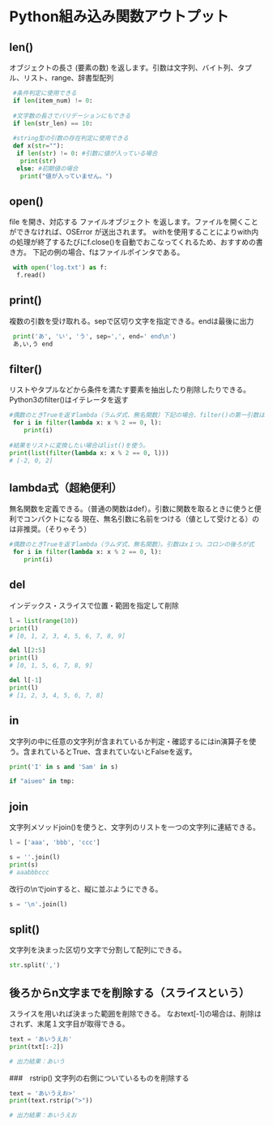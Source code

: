# Python組み込み関数アウトプット


## len()
オブジェクトの長さ (要素の数) を返します。引数は文字列、バイト列、タプル、リスト、range、辞書型配列

```python
 #条件判定に使用できる
 if len(item_num) != 0:
 
 #文字数の長さでバリデーションにもできる
 if len(str_len) == 10:
 
 #string型の引数の存在判定に使用できる
 def x(str=""):
  if len(str) != 0: #引数に値が入っている場合
   print(str)
  else: #初期値の場合
   print("値が入っていません。")
```

## open()
file を開き、対応する ファイルオブジェクト を返します。ファイルを開くことができなければ、OSError が送出されます。
withを使用することによりwith内の処理が終了するたびにf.close()を自動でおこなってくれるため、おすすめの書き方。
下記の例の場合、fはファイルポインタである。
```python
 with open('log.txt') as f:
  f.read()
```

## print()
複数の引数を受け取れる。sepで区切り文字を指定できる。endは最後に出力
```python
 print('あ', 'い', 'う', sep=',', end=' end\n')
 あ,い,う end
```

## filter()
リストやタプルなどから条件を満たす要素を抽出したり削除したりできる。Python3のfilter()はイテレータを返す
```python
#偶数のときTrueを返すlambda（ラムダ式、無名関数）下記の場合、filter()の第一引数は無名関数、第二引数は1である
 for i in filter(lambda x: x % 2 == 0, l):
    print(i)
    
#結果をリストに変換したい場合はlist()を使う。
print(list(filter(lambda x: x % 2 == 0, l)))
# [-2, 0, 2]
```

## lambda式（超絶便利）
無名関数を定義できる。（普通の関数はdef）。引数に関数を取るときに使うと便利でコンパクトになる
現在、無名引数に名前をつける（値として受けとる）のは非推奨。（そりゃそう）
```python
#偶数のときTrueを返すlambda（ラムダ式、無名関数）。引数はx１つ。コロンの後ろが式
 for i in filter(lambda x: x % 2 == 0, l):
    print(i)
```

## del
インデックス・スライスで位置・範囲を指定して削除
```python
l = list(range(10))
print(l)
# [0, 1, 2, 3, 4, 5, 6, 7, 8, 9]

del l[2:5]
print(l)
# [0, 1, 5, 6, 7, 8, 9]

del l[-1]
print(l)
# [1, 2, 3, 4, 5, 6, 7, 8]
```
## in
文字列の中に任意の文字列が含まれているか判定・確認するにはin演算子を使う。含まれているとTrue、含まれていないとFalseを返す。

```python
print('I' in s and 'Sam' in s)

if "aiueo" in tmp:

```
## join
文字列メソッドjoin()を使うと、文字列のリストを一つの文字列に連結できる。
```python
l = ['aaa', 'bbb', 'ccc']

s = ''.join(l)
print(s)
# aaabbbccc
```

改行の\nでjoinすると、縦に並ぶようにできる。
```python
s = '\n'.join(l)
```

## split()
文字列を決まった区切り文字で分割して配列にできる。
```python
str.split(',')

```

## 後ろからn文字までを削除する（スライスという）

スライスを用いれば決まった範囲を削除できる。
なおtext[-1]の場合は、削除はされず、末尾１文字目が取得できる。

```python
text = 'あいうえお'
print(txt[:-2])

# 出力結果：あいう

```

###　rstrip()
文字列の右側についているものを削除する
```python
text = 'あいうえお>'
print(text.rstrip(">"))

# 出力結果：あいうえお

```



